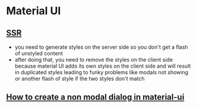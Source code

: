 # Material UI

## [SSR](https://material-ui.com/guides/server-rendering/)

- you need to generate styles on the server side so you don't get a flash of unstyled content
- after doing that, you need to remove the styles on the client side because material UI adds its own styles on the client side and will result in duplicated styles leading to funky problems like modals not showing or another flash of style if the two styles don't match

## [How to create a non modal dialog in material-ui](https://stackoverflow.com/questions/55733179/how-to-create-a-non-modal-dialog-in-material-ui)

